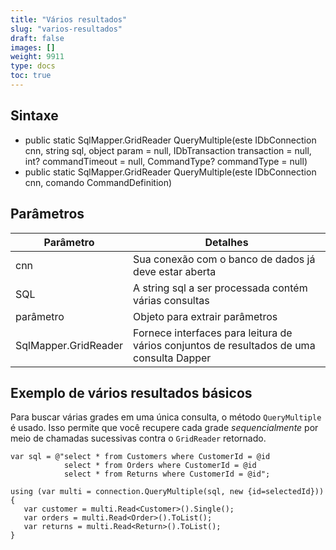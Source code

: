 ```yaml
---
title: "Vários resultados"
slug: "varios-resultados"
draft: false
images: []
weight: 9911
type: docs
toc: true
---
```


## Sintaxe
- public static SqlMapper.GridReader QueryMultiple(este IDbConnection cnn, string sql, object param = null, IDbTransaction transaction = null, int? commandTimeout = null, CommandType? commandType = null)
- public static SqlMapper.GridReader QueryMultiple(este IDbConnection cnn, comando CommandDefinition)

## Parâmetros
| Parâmetro | Detalhes |
| --------- | ------- |  
| cnn | Sua conexão com o banco de dados já deve estar aberta |
| SQL | A string sql a ser processada contém várias consultas |
| parâmetro | Objeto para extrair parâmetros |
| SqlMapper.GridReader | Fornece interfaces para leitura de vários conjuntos de resultados de uma consulta Dapper |


## Exemplo de vários resultados básicos
Para buscar várias grades em uma única consulta, o método `QueryMultiple` é usado. Isso permite que você recupere cada grade *sequencialmente* por meio de chamadas sucessivas contra o `GridReader` retornado.

    var sql = @"select * from Customers where CustomerId = @id
                select * from Orders where CustomerId = @id
                select * from Returns where CustomerId = @id";
    
    using (var multi = connection.QueryMultiple(sql, new {id=selectedId}))
    {
       var customer = multi.Read<Customer>().Single();
       var orders = multi.Read<Order>().ToList();
       var returns = multi.Read<Return>().ToList();
    } 

